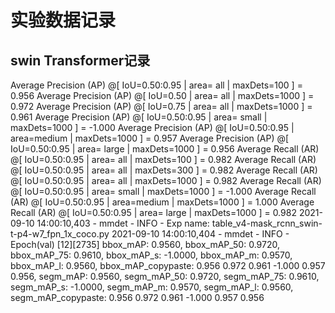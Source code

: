 # 实验数据记录

## swin Transformer记录

Average Precision  (AP) @[ IoU=0.50:0.95 | area=   all | maxDets=100 ] = 0.956
 Average Precision  (AP) @[ IoU=0.50      | area=   all | maxDets=1000 ] = 0.972
 Average Precision  (AP) @[ IoU=0.75      | area=   all | maxDets=1000 ] = 0.961
 Average Precision  (AP) @[ IoU=0.50:0.95 | area= small | maxDets=1000 ] = -1.000
 Average Precision  (AP) @[ IoU=0.50:0.95 | area=medium | maxDets=1000 ] = 0.957
 Average Precision  (AP) @[ IoU=0.50:0.95 | area= large | maxDets=1000 ] = 0.956
 Average Recall     (AR) @[ IoU=0.50:0.95 | area=   all | maxDets=100 ] = 0.982
 Average Recall     (AR) @[ IoU=0.50:0.95 | area=   all | maxDets=300 ] = 0.982
 Average Recall     (AR) @[ IoU=0.50:0.95 | area=   all | maxDets=1000 ] = 0.982
 Average Recall     (AR) @[ IoU=0.50:0.95 | area= small | maxDets=1000 ] = -1.000
 Average Recall     (AR) @[ IoU=0.50:0.95 | area=medium | maxDets=1000 ] = 1.000
 Average Recall     (AR) @[ IoU=0.50:0.95 | area= large | maxDets=1000 ] = 0.982
2021-09-10 14:00:10,403 - mmdet - INFO - Exp name: table_v4-mask_rcnn_swin-t-p4-w7_fpn_1x_coco.py
2021-09-10 14:00:10,404 - mmdet - INFO - Epoch(val) [12][2735]  bbox_mAP: 0.9560, bbox_mAP_50: 0.9720, bbox_mAP_75: 0.9610, bbox_mAP_s: -1.0000, bbox_mAP_m: 0.9570, bbox_mAP_l: 0.9560, bbox_mAP_copypaste: 0.956 0.972 0.961 -1.000 0.957 0.956, segm_mAP: 0.9560, segm_mAP_50: 0.9720, segm_mAP_75: 0.9610, segm_mAP_s: -1.0000, segm_mAP_m: 0.9570, segm_mAP_l: 0.9560, segm_mAP_copypaste: 0.956 0.972 0.961 -1.000 0.957 0.956

